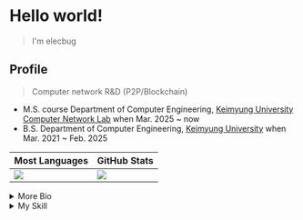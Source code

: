 # Hello world!

> I'm elecbug

## Profile

> Computer network R&D (P2P/Blockchain)

- M.S. course Department of Computer Engineering, [Keimyung University Computer Network Lab](https://sites.google.com/site/computernetworklab/) when Mar. 2025 ~ now
- B.S. Department of Computer Engineering, [Keimyung University](https://www.kmu.ac.kr/) when Mar. 2021 ~ Feb. 2025

|Most Languages|GitHub Stats|
|--------------|------------|
|![](https://github-readme-stats.vercel.app/api/top-langs/?username=elecbug&layout=compact&langs_count=8&hide=makefile,cmake&theme=dark)|![](https://github-readme-stats.vercel.app/api?username=elecbug&count_private=true&show_icons=true&rank_icon=github&theme=dark&include_all_commits=true)|

<details>
  <summary>More Bio</summary>

  ### 수상

  |기관|날짜|내용|
  |-|-|-|
  |계명대학교 교육혁신처|2022. 08. 22.|창의 IT 경진대회 (프로그램 해커톤-우수상)|
  |계명대학교 교육혁신처|2024. 09. 09.|인공지능 소프트웨어 경진대회 (인공지능 프로그램-대상)|
  |계명대학교 총장|2024. 12. 06.|창립 125주년 기념 대학생 에세이 대회 (자연공학분야-우수상)|
  
  ### 장학
  
  |기관|날짜|내용|
  |-|-|-|
  |과학기술정보통신부|2023. 08. 31.|국가우수(이공계) 장학 2년|
  
  ### 자격 및 면허
  
  |기관|날짜|내용|
  |-|-|-|
  |한국산업인력공단|2018. 12. 14.|전기기능사|
  |한국산업인력공단|2019. 06. 21.|승강기기능사|
  |교육부|2025. 02. 18.|중등학교 정교사(2급) 정보･컴퓨터|
  
  ### 학력
  
  |기관|날짜|내용|
  |-|-|-|
  |경북공업고등학교 전자전기과|2018. 03. ~ 2021. 02.|졸업|
  |계명대학교 컴퓨터공학과|2021. 03. ~ 2025. 02.|졸업(학사)|
  |계명대학교 컴퓨터공학과(컴퓨터 네트워크 연구실)|2025. 03. ~ |재학(석사)|
  
  ### 논문
  
  - 이성욱, 주홍택, *"K-P2PLab: P2P 네트워크 토폴로지 분석을 위한 테스트베드 및 분석 플랫폼 개발"* KNOM Review, Vol. 27, No. 2, pp. 40–48, Dec. 2024. doi:10.22670/knom.2024.27.2.40(KCI)
</details>

<details>
  <summary>My Skill</summary>
  
  ### 0. Computer Network
  - General OSI-7/Network security knowledge
  - P2P
  - Blockchain
  ### 1. C#
  - WinForm/WPF/MAUI
  - MS Office Interop
  ### 2. Rust/Go
  - [libp2p](https://libp2p.io)
  ### 3. Python
  - Analysis and graphical module (scipy/numpy/networkx/pyplot...)
  - A little of AI
  ### 4. Linux
  ### 5. Docker
  - General container and service skill
  - Build and run custom image
  - Docker swarm clustering
  ### 6. DB
  - MySQL
  ### 7. etc
  - C/C++
  - Java
  - Dart/Flutter
  - makefile/shell script

</details>
